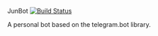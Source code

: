 JunBot [![Build Status](https://travis-ci.org/SamueleLorefice/JunBot.svg?branch=master)](https://travis-ci.org/SamueleLorefice/JunBot)

A personal bot based on the telegram.bot library.
